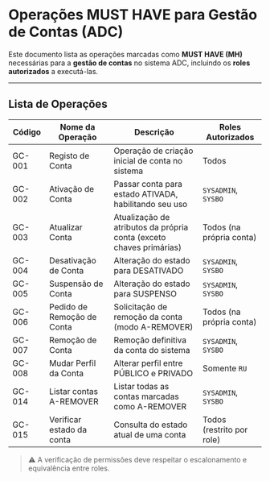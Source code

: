 # Operações MUST HAVE para Gestão de Contas (ADC)

Este documento lista as operações marcadas como **MUST HAVE (MH)** necessárias para a **gestão de contas** no sistema ADC, incluindo os **roles autorizados** a executá-las.

---

## Lista de Operações

| Código   | Nome da Operação           | Descrição                                                                 | Roles Autorizados             |
|----------|----------------------------|---------------------------------------------------------------------------|-------------------------------|
| GC-001   | Registo de Conta           | Operação de criação inicial de conta no sistema                          | Todos                         |
| GC-002   | Ativação de Conta          | Passar conta para estado ATIVADA, habilitando seu uso                    | `SYSADMIN`, `SYSBO`           |
| GC-003   | Atualizar Conta            | Atualização de atributos da própria conta (exceto chaves primárias)     | Todos (na própria conta)      |
| GC-004   | Desativação de Conta       | Alteração do estado para DESATIVADO                                      | `SYSADMIN`, `SYSBO`           |
| GC-005   | Suspensão de Conta         | Alteração do estado para SUSPENSO                                        | `SYSADMIN`, `SYSBO`           |
| GC-006   | Pedido de Remoção de Conta | Solicitação de remoção da conta (modo A-REMOVER)                         | Todos (na própria conta)      |
| GC-007   | Remoção de Conta           | Remoção definitiva da conta do sistema                                   | `SYSADMIN`, `SYSBO`           |
| GC-008   | Mudar Perfil da Conta      | Alterar perfil entre PÚBLICO e PRIVADO                                   | Somente `RU`                  |
| GC-014   | Listar contas A-REMOVER    | Listar todas as contas marcadas como A-REMOVER                           | `SYSADMIN`, `SYSBO`           |
| GC-015   | Verificar estado da conta  | Consulta do estado atual de uma conta                                    | Todos (restrito por role)     |

> ⚠️ A verificação de permissões deve respeitar o escalonamento e equivalência entre roles.